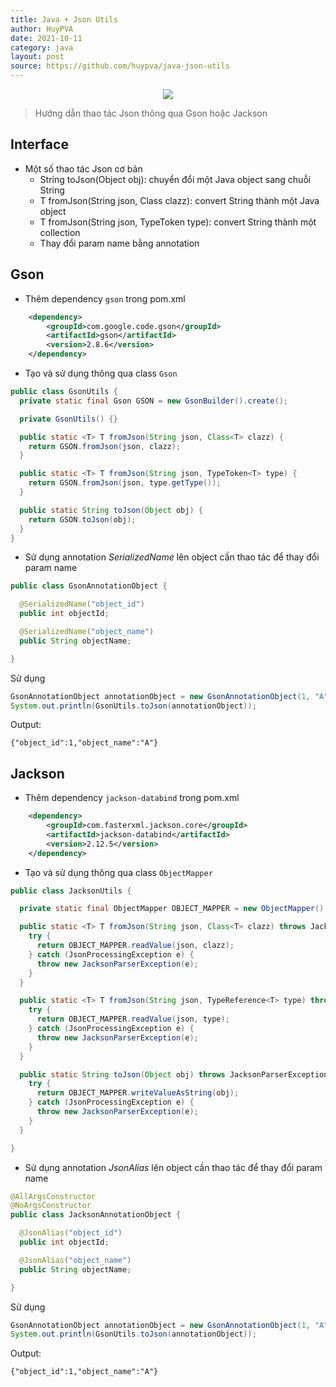 ```yaml
---
title: Java + Json Utils
author: HuyPVA
date: 2021-10-11
category: java
layout: post
source: https://github.com/huypva/java-json-utils
---
```


<div align="center">
    <img src="../assets/images/java/json_utils.png"/>
</div>

> Hướng dẫn thao tác Json thông qua Gson hoặc Jackson 

## Interface

- Một số thao tác Json cơ bản
    - String toJson(Object obj): chuyển đổi một Java object sang chuỗi String
    - T fromJson(String json, Class<T> clazz): convert String thành một Java object
    - T fromJson(String json, TypeToken<T> type): convert String thành một collection
    - Thay đổi param name bằng annotation
    
## Gson

- Thêm dependency `gson` trong pom.xml

```xml
    <dependency>
        <groupId>com.google.code.gson</groupId>
        <artifactId>gson</artifactId>
        <version>2.8.6</version>
    </dependency>
```

- Tạo và sử dụng thông qua class `Gson`

```java
public class GsonUtils {
  private static final Gson GSON = new GsonBuilder().create();

  private GsonUtils() {}

  public static <T> T fromJson(String json, Class<T> clazz) {
    return GSON.fromJson(json, clazz);
  }

  public static <T> T fromJson(String json, TypeToken<T> type) {
    return GSON.fromJson(json, type.getType());
  }

  public static String toJson(Object obj) {
    return GSON.toJson(obj);
  }
}
```

- Sử dụng annotation *SerializedName* lên object cần thao tác để thay đổi param name

```java
public class GsonAnnotationObject {

  @SerializedName("object_id")
  public int objectId;

  @SerializedName("object_name")
  public String objectName;

}
```

Sử dụng 

```java
GsonAnnotationObject annotationObject = new GsonAnnotationObject(1, "A");
System.out.println(GsonUtils.toJson(annotationObject));
```

Output:

```text
{"object_id":1,"object_name":"A"}
```

## Jackson

- Thêm dependency `jackson-databind` trong pom.xml

```xml
    <dependency>
        <groupId>com.fasterxml.jackson.core</groupId>
        <artifactId>jackson-databind</artifactId>
        <version>2.12.5</version>
    </dependency>
```

- Tạo và sử dụng thông qua class `ObjectMapper`

```java
public class JacksonUtils {

  private static final ObjectMapper OBJECT_MAPPER = new ObjectMapper();

  public static <T> T fromJson(String json, Class<T> clazz) throws JacksonParserException {
    try {
      return OBJECT_MAPPER.readValue(json, clazz);
    } catch (JsonProcessingException e) {
      throw new JacksonParserException(e);
    }
  }

  public static <T> T fromJson(String json, TypeReference<T> type) throws JacksonParserException {
    try {
      return OBJECT_MAPPER.readValue(json, type);
    } catch (JsonProcessingException e) {
      throw new JacksonParserException(e);
    }
  }

  public static String toJson(Object obj) throws JacksonParserException {
    try {
      return OBJECT_MAPPER.writeValueAsString(obj);
    } catch (JsonProcessingException e) {
      throw new JacksonParserException(e);
    }
  }

}
```

- Sử dụng annotation *JsonAlias* lên object cần thao tác để thay đổi param name

```java
@AllArgsConstructor
@NoArgsConstructor
public class JacksonAnnotationObject {

  @JsonAlias("object_id")
  public int objectId;

  @JsonAlias("object_name")
  public String objectName;

}
```

Sử dụng 

```java
GsonAnnotationObject annotationObject = new GsonAnnotationObject(1, "A");
System.out.println(GsonUtils.toJson(annotationObject));
```

Output:

```text
{"object_id":1,"object_name":"A"}
```